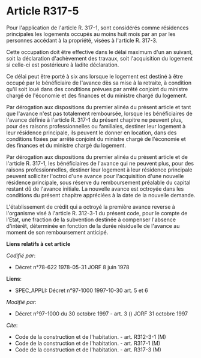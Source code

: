 # Article R317-5

Pour l'application de l'article R. 317-1, sont considérés comme résidences principales les logements occupés au moins huit
mois par an par les personnes accédant à la propriété, visées à l'article R. 317-3.

Cette occupation doit être effective dans le délai maximum d'un an suivant, soit la déclaration d'achèvement des travaux,
soit l'acquisition du logement si celle-ci est postérieure à ladite déclaration.

Ce délai peut être porté à six ans lorsque le logement est destiné à être occupé par le bénéficiaire de l'avance dès sa mise
à la retraite, à condition qu'il soit loué dans des conditions prévues par arrêté conjoint du ministre chargé de l'économie
et des finances et du ministre chargé du logement.

Par dérogation aux dispositions du premier alinéa du présent article et tant que l'avance n'est pas totalement remboursée,
lorsque les bénéficiaires de l'avance définie à l'article R. 317-1 du présent chapitre ne peuvent plus, pour des raisons
professionnelles ou familiales, destiner leur logement à leur résidence principale, ils peuvent le donner en location, dans
des conditions fixées par arrêté conjoint du ministre chargé de l'économie et des finances et du ministre chargé du logement.

Par dérogation aux dispositions du premier alinéa du présent article et de l'article R. 317-1, les bénéficiaires de l'avance
qui ne peuvent plus, pour des raisons professionnelles, destiner leur logement à leur résidence principale peuvent solliciter
l'octroi d'une avance pour l'acquisition d'une nouvelle résidence principale, sous réserve du remboursement préalable du
capital restant dû de l'avance initiale. La nouvelle avance est octroyée dans les conditions du présent chapitre appréciées à
la date de la nouvelle demande.

L'établissement de crédit qui a octroyé la première avance reverse à l'organisme visé à l'article R. 312-3-1 du présent code,
pour le compte de l'Etat, une fraction de la subvention destinée à compenser l'absence d'intérêt, déterminée en fonction de
la durée résiduelle de l'avance au moment de son remboursement anticipé.

**Liens relatifs à cet article**

_Codifié par_:

  - Décret n°78-622 1978-05-31 JORF 8 juin 1978

**Liens**:

  - SPEC_APPLI: Décret n°97-1000 1997-10-30 art. 5 et 6

_Modifié par_:

  - Décret n°97-1000 du 30 octobre 1997 - art. 3 () JORF 31 octobre 1997

_Cite_:

  - Code de la construction et de l'habitation. - art. R312-3-1 (M)
  - Code de la construction et de l'habitation. - art. R317-1 (M)
  - Code de la construction et de l'habitation. - art. R317-3 (M)
